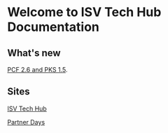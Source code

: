 # Welcome to ISV Tech Hub Documentation

## What's new

[PCF 2.6 and PKS 1.5](releases/pcf2_6/index.html).


## Sites

[ISV Tech Hub](https://isv-tech-hub.cfapps.io)

[Partner Days](https://pivotal.io/event/partner-days)
